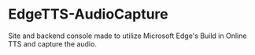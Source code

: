 # EdgeTTS-AudioCapture
Site and backend console made to utilize Microsoft Edge's Build in Online TTS and capture the audio.
